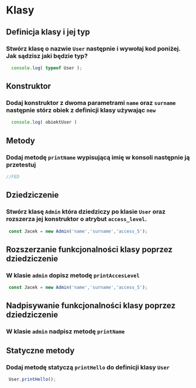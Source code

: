 # Klasy

## Definicja klasy i jej typ

### Stwórz klasę o nazwie `User` następnie i wywołaj kod poniżej. Jak sądzisz jaki będzie typ?

```javascript
  console.log( typeof User );
```

## Konstruktor

### Dodaj konstruktor z dwoma parametrami `name` oraz `surname` następnie stórz obiek z definicji klasy używając `new`

```javascript
  console.log( obiektUser )
```

## Metody

### Dodaj metodę `printName` wypisującą imię w konsoli następnie ją przetestuj

```javascript
//FED
```

## Dziedziczenie

### Stwórz klasę `Admin` która dziedziczy po klasie `User` oraz rozszerza jej konstruktor o  atrybut `access_level`.

```javascript
 const Jacek = new Admin('name','surname','access_5');
```

## Rozszerzanie funkcjonalności klasy poprzez dziedziczenie

### W klasie `admin` dopisz metodę `printAccesLevel`

```javascript
 const Jacek = new Admin('name','surname','access_5');
```

## Nadpisywanie funkcjonalności klasy poprzez dziedziczenie

### W klasie `admin` nadpisz metodę `printName`


## Statyczne metody

### Dodaj metodę statyczą `printHello` do definicji klasy `User`

```javascript
 User.printHello();
```
